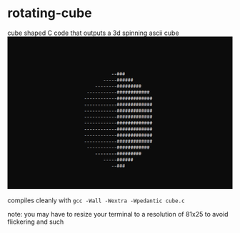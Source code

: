 # rotating-cube
cube shaped C code that outputs a 3d spinning ascii cube
![Screenshot](./preview.png)

compiles cleanly with `gcc -Wall -Wextra -Wpedantic cube.c`

note: you may have to resize your terminal to a resolution of 81x25 to avoid flickering and such
